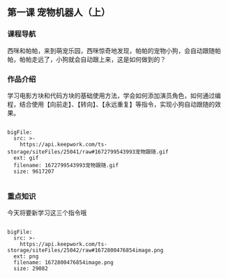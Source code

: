 ## 第一课 宠物机器人（上）
### 课程导航
西咪和帕帕，来到萌宠乐园，西咪惊奇地发现，帕帕的宠物小狗，会自动跟随帕帕，帕帕走远了，小狗就会自动跟上来，这是如何做到的？

### 作品介绍
学习电影方块和代码方块的基础使用方法，学会如何添加演员角色，如何通过编程，结合使用【向前走】、【转向】、【永远重复】等指令，实现小狗自动跟随的效果。

 
```@BigFile

bigFile:
  src: >-
    https://api.keepwork.com/ts-storage/siteFiles/25041/raw#1672799543993宠物跟随.gif
  ext: gif
  filename: 1672799543993宠物跟随.gif
  size: 9617207
          
```



### 重点知识
今天将要新学习这三个指令哦
 
```@BigFile

bigFile:
  src: >-
    https://api.keepwork.com/ts-storage/siteFiles/25042/raw#1672800476854image.png
  ext: png
  filename: 1672800476854image.png
  size: 29082
          
```